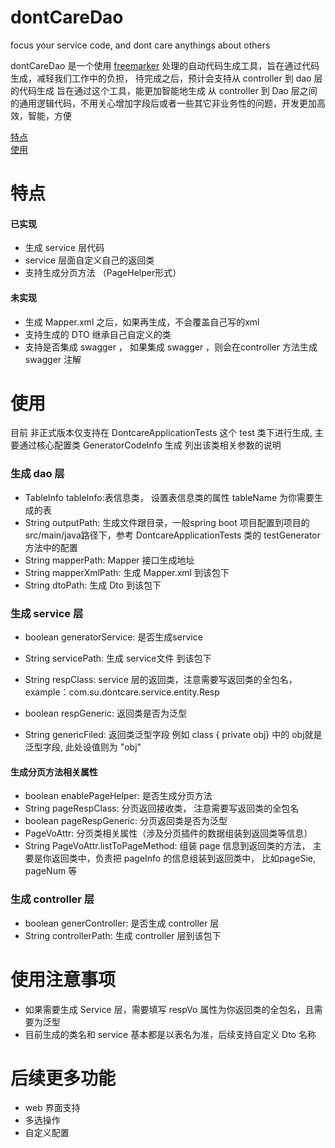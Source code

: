 # dontCareDao
focus your service code,  and dont care anythings about others

dontCareDao 是一个使用 [freemarker](https://freemarker.apache.org/) 处理的自动代码生成工具，旨在通过代码生成，减轻我们工作中的负担， 待完成之后，预计会支持从 controller 到 dao 层的代码生成
旨在通过这个工具，能更加智能地生成 从 controller 到 Dao 层之间的通用逻辑代码，不用关心增加字段后或者一些其它非业务性的问题，开发更加高效，智能，方便

<a href="#feature" target="_self">特点</a><br>
<a href="#use" target="_self">使用</a>


<span id = "feature"><h1> 特点</h1></span>

#### 已实现
* 生成 service 层代码
* service 层面自定义自己的返回类
* 支持生成分页方法 （PageHelper形式）


#### 未实现
* 生成 Mapper.xml 之后，如果再生成，不会覆盖自己写的xml
* 支持生成的 DTO 继承自己自定义的类
* 支持是否集成 swagger ， 如果集成 swagger ，则会在controller 方法生成swagger 注解

<span id="use"><h1> 使用</h1></span>
 目前 非正式版本仅支持在 DontcareApplicationTests 这个 test 类下进行生成, 主要通过核心配置类 GeneratorCodeInfo 生成
 列出该类相关参数的说明
### 生成 dao 层
* TableInfo tableInfo:表信息类， 设置表信息类的属性 tableName 为你需要生成的表 
* String outputPath: 生成文件跟目录，一般spring boot 项目配置到项目的 src/main/java路径下，参考 DontcareApplicationTests 类的 testGenerator 方法中的配置 
* String mapperPath: Mapper 接口生成地址
* String mapperXmlPath: 生成 Mapper.xml 到该包下
* String dtoPath: 生成 Dto 到该包下

### 生成 service 层
* boolean generatorService: 是否生成service 
* String servicePath: 生成 service文件 到该包下 

* String respClass: service 层的返回类，注意需要写返回类的全包名，example：com.su.dontcare.service.entity.Resp
* boolean respGeneric: 返回类是否为泛型
* String genericFiled: 返回类泛型字段 例如 class<T> { private <T> obj} 中的 obj就是泛型字段, 此处设值则为 "obj"

#### 生成分页方法相关属性
* boolean enablePageHelper: 是否生成分页方法
* String pageRespClass: 分页返回接收类， 注意需要写返回类的全包名
* boolean pageRespGeneric: 分页返回类是否为泛型
* PageVoAttr: 分页类相关属性（涉及分页插件的数据组装到返回类等信息）
* String PageVoAttr.listToPageMethod: 组装 page 信息到返回类的方法， 主要是你返回类中，负责把 pageInfo 的信息组装到返回类中， 比如pageSie, pageNum 等

### 生成 controller 层
* boolean generController: 是否生成 controller 层
* String controllerPath: 生成 controller 层到该包下
  

# 使用注意事项
* 如果需要生成 Service 层，需要填写 respVo 属性为你返回类的全包名，且需要为泛型
* 目前生成的类名和 service 基本都是以表名为准，后续支持自定义 Dto 名称

# 后续更多功能
* web 界面支持
* 多选操作
* 自定义配置
